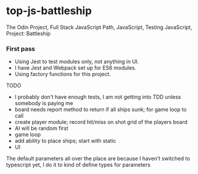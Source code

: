 # top-js-battleship
The Odin Project, Full Stack JavaScript Path, JavaScript, Testing JavaScript, Project: Battleship

### First pass

-   Using Jest to test modules only, not anything in UI.
-   I have Jest and Webpack set up for ES6 modules.
-   Using factory functions for this project.

TODO
- I probably don't have enough tests, I am not getting into TDD unless somebody is paying me
- board needs report method to return if all ships sunk; for game loop to call
- create player module; record hit/miss on shot grid of the players board
- AI will be random first
- game loop
- add ability to place ships; start with static
- UI

The default parameters all over the place are because I haven't switched to typescript yet, I do it to kind of define types for parameters